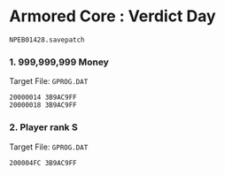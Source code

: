 #  Armored Core : Verdict Day  

`NPEB01428.savepatch`

### 1. 999,999,999 Money

Target File: `GPROG.DAT`

```
20000014 3B9AC9FF
20000018 3B9AC9FF
```

### 2. Player rank S

Target File: `GPROG.DAT`

```
200004FC 3B9AC9FF
```

